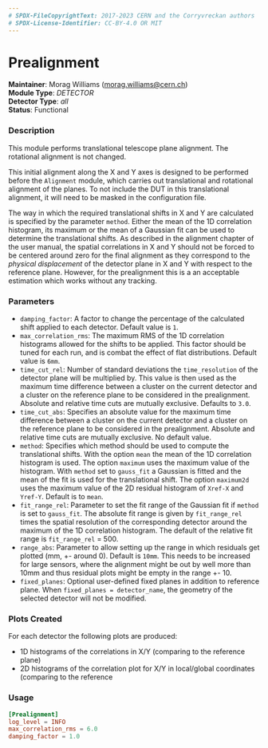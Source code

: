 ```yaml
---
# SPDX-FileCopyrightText: 2017-2023 CERN and the Corryvreckan authors
# SPDX-License-Identifier: CC-BY-4.0 OR MIT
---
```

# Prealignment
**Maintainer**: Morag Williams (<morag.williams@cern.ch>)   
**Module Type**: *DETECTOR*  
**Detector Type**: *all*  
**Status**: Functional   

### Description
This module performs translational telescope plane alignment. The rotational alignment is not changed.

This initial alignment along the X and Y axes is designed to be performed before the `Alignment` module, which carries out translational and rotational alignment of the planes. To not include the DUT in this translational alignment, it will need to be masked in the configuration file.

The way in which the required translational shifts in X and Y are calculated is specified by the parameter `method`.
Either the mean of the 1D correlation histogram, its maximum or the mean of a Gaussian fit can be used to determine the translational shifts. 
As described in the alignment chapter of the user manual, the spatial correlations in X and Y should not be forced to be centered around zero for the final alignment as they correspond to the *physical displacement* of the detector plane in X and Y with respect to the reference plane.
However, for the prealignment this is a an acceptable estimation which works without any tracking.

### Parameters
* `damping_factor`: A factor to change the percentage of the calculated shift applied to each detector. Default value is `1`.
* `max_correlation_rms`: The maximum RMS of the 1D correlation histograms allowed for the shifts to be applied. This factor should be tuned for each run, and is combat the effect of flat distributions. Default value is `6mm`.
* `time_cut_rel`: Number of standard deviations the `time_resolution` of the detector plane will be multiplied by. This value is then used as the maximum time difference between a cluster on the current detector and a cluster on the reference plane to be considered in the prealignment. Absolute and relative time cuts are mutually exclusive. Defaults to `3.0`.
* `time_cut_abs`: Specifies an absolute value for the maximum time difference between a cluster on the current detector and a cluster on the reference plane to be considered in the prealignment. Absolute and relative time cuts are mutually exclusive. No default value.
* `method`: Specifies which method should be used to compute the translational shifts. With the option `mean` the mean of the 1D correlation histogram is used. The option `maximum` uses the maximum value of the histogram. With `method` set to `gauss_fit` a Gaussian is fitted and the mean of the fit is used for the translational shift. The option `maximum2d` uses the maximum value of the 2D residual histogram of `Xref-X` and `Yref-Y`. Default is to `mean`. 
* `fit_range_rel`: Parameter to set the fit range of the Gaussian fit if `method` is set to `gauss_fit`. The absolute fit range is given by `fit_range_rel` times the spatial resolution of the corresponding detector around the maximum of the 1D correlation histogram. The default of the relative fit range is `fit_range_rel` = 500.
* `range_abs`: Parameter to allow setting up the range in which residuals get plotted (mm, +- around 0). Default is `10mm`. This needs to be increased for large sensors, where the alignment might be out by well more than 10mm and thus residual plots might be empty in the range +- 10.
* `fixed_planes`: Optional user-defined fixed planes in addition to reference plane. When `fixed_planes = detector_name`, the geometry of the selected detector will not be modified.

### Plots Created

For each detector the following plots are produced:

* 1D histograms of the correlations in X/Y (comparing to the reference plane)
* 2D histograms of the correlation plot for X/Y in local/global coordinates (comparing to the reference

### Usage
```toml
[Prealignment]
log_level = INFO
max_correlation_rms = 6.0
damping_factor = 1.0
```

